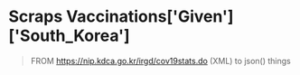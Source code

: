# Scraps Vaccinations['Given']['South_Korea']
> FROM https://nip.kdca.go.kr/irgd/cov19stats.do (XML)
> to json() things